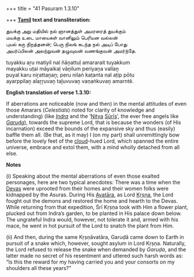 +++
title = "41 Pasuram 1.3.10"

+++
**[Tamil](/definition/tamil#history "show Tamil definitions") text and transliteration:**

துயக்கு அறு மதியில் நல் ஞானத்துள் அமரரைத் துயக்கும்  
மயக்கு உடை மாயைகள் வானிலும் பெரியன வல்லன்  
புயல் கரு நிறத்தனன்; பெரு நிலங் கடந்த நல் அடிப் போது  
அயர்ப்பிலன் அலற்றுவன் தழுவுவன் வணங்குவன் அமர்ந்தே.

tuyakku aṟu matiyil nal ñāṉattuḷ amararait tuyakkum  
mayakku uṭai māyaikaḷ vāṉilum periyaṉa vallaṉ  
puyal karu niṟattaṉaṉ; peru nilaṅ kaṭanta nal aṭip pōtu  
ayarppilaṉ alaṟṟuvaṉ taḻuvuvaṉ vaṇaṅkuvaṉ amarntē.

**English translation of verse 1.3.10:**

If aberrations are noticeable (now and then) in the mental attitudes of even those Amarars (*Celestials*) noted for clarity of knowledge and understanding) (like *[Indra](/definition/indra#vaishnavism "show Indra definitions")* and the ‘[Nitya](/definition/nitya#vaishnavism "show Nitya definitions") [Sūrīs](/definition/suri#history "show Sūrīs definitions")’, the ever free angels like *[Garuḍa](/definition/garuda#vaishnavism "show Garuḍa definitions")*), towards the supreme Lord, that is because the wonders (of His incarnation) exceed the bounds of the expansive sky and thus (easily) baffle them all. (Be that, as it may) I (on my part) shall unremittingly bow before the lovely feet of the [cloud](/definition/cloud#history "show cloud definitions")-hued Lord, which spanned the entire universe, embrace and extol them, with a mind wholly detached from all else.

**Notes**

\(i\) Speaking about the mental aberrations of even those exalted personages, here are two typical anecdotes: There was a time when the [Devas](/definition/deva#vaishnavism "show Devas definitions") were uprooted from their homes and their women folks were kidnapped by the Asuras. During His [Avatāra](/definition/avatara#vaishnavism "show Avatāra definitions"), as Lord [Kṛṣṇa](/definition/krishna#vaishnavism "show Kṛṣṇa definitions"), the Lord fought out the demons and restored the home and hearth to the Devas. While returning from that expedition, Śrī Kṛṣṇa took with Him a flower plant, plucked out from Indra’s garden, to be planted in His palace down below. The ungrateful Indra would, however, not tolerate it and, armed with his mace, he went in hot pursuit of the Lord to snatch the plant from Him.

\(ii\) And then, during the same Kṛṣṇāvatāra, Garuḍā came down to Earth in pursuit of a snake which, however, sought asylum in Lord Kṛṣṇa. Naturally, the Lord refused to release the snake when demanded by *Garuḍa*, and the latter made no secret of his resentment and uttered such harsh words as: “Is this the reward for my having carried you and your consorts on my shoulders all these years?”


